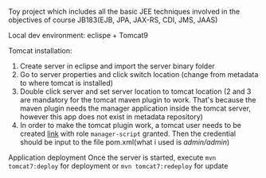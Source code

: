 Toy project which includes all the basic JEE techniques involved in the objectives of course JB183(EJB, JPA, JAX-RS, CDI, JMS, JAAS)

Local dev environment: eclispe + Tomcat9

Tomcat installation:

1. Create server in eclipse and import the server binary folder
2. Go to server properties and click switch location (change from metadata to where tomcat is installed)
3. Double click server and set server location to tomcat location
(2 and 3 are mandatory for the tomcat maven plugin to work. That's because the maven plugin needs the manager application inside the tomcat server, however this app does not exist in metadata repository)
4. In order to make the tomcat plugin work, a tomcat user needs to be created [link](http://tomcat.apache.org/tomcat-7.0-doc/manager-howto.html) with role `manager-script` granted. Then the credential should be input to the file pom.xml(what i used is *admin/admin*)

Application deployment
Once the server is started, execute `mvn tomcat7:deploy` for deployment or `mvn tomcat7:redeploy` for update